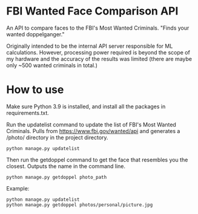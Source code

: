# FBI Wanted Face Comparison API
An API to compare faces to the FBI's Most Wanted Criminals. "Finds your wanted doppelganger."

Originally intended to be the internal API server responsible for ML calculations. 
However, processing power required is beyond the scope of my hardware and the accuracy of the results was limited (there are maybe only ~500 wanted criminals in total.)

# How to use
Make sure Python 3.9 is installed, and install all the packages in requirements.txt.

Run the updatelist command to update the list of FBI's Most Wanted Criminals. 
Pulls from https://www.fbi.gov/wanted/api and generates a /photo/ directory in the project directory.
```
python manage.py updatelist
```
Then run the getdoppel command to get the face that resembles you the closest. Outputs the name in the command line.
```
python manage.py getdoppel photo_path
```


Example:
```
python manage.py updatelist
python manage.py getdoppel photos/personal/picture.jpg
```
